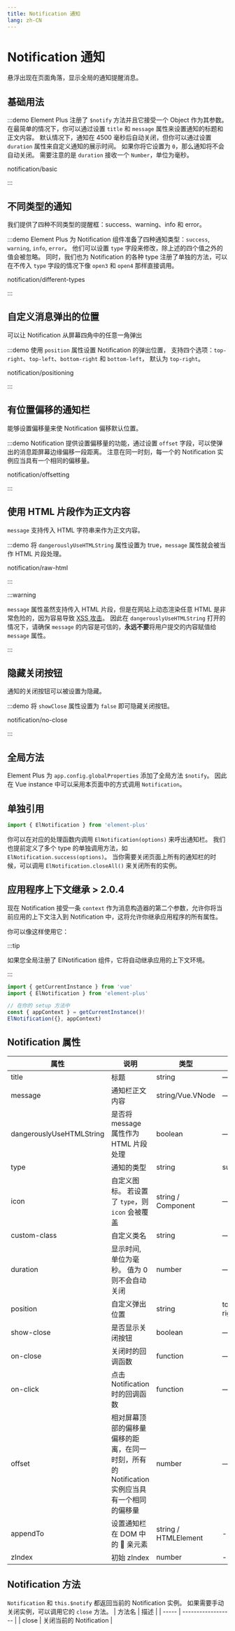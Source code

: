 ```yaml
---
title: Notification 通知
lang: zh-CN
---
```


# Notification 通知

悬浮出现在页面角落，显示全局的通知提醒消息。

## 基础用法

:::demo Element Plus 注册了 `$notify` 方法并且它接受一个 Object 作为其参数。 在最简单的情况下，你可以通过设置 `title` 和 `message` 属性来设置通知的标题和正文内容。 默认情况下，通知在 4500 毫秒后自动关闭，但你可以通过设置 `duration` 属性来自定义通知的展示时间。 如果你将它设置为 `0`，那么通知将不会自动关闭。 需要注意的是 `duration` 接收一个 `Number`，单位为毫秒。

notification/basic

:::

## 不同类型的通知

我们提供了四种不同类型的提醒框：success、warning、info 和 error。

:::demo Element Plus 为 Notification 组件准备了四种通知类型：`success`, `warning`, `info`, `error`。 他们可以设置 `type` 字段来修改，除上述的四个值之外的值会被忽略。 同时，我们也为 Notification 的各种 type 注册了单独的方法，可以在不传入 `type` 字段的情况下像 `open3` 和 `open4` 那样直接调用。

notification/different-types

:::

## 自定义消息弹出的位置

可以让 Notification 从屏幕四角中的任意一角弹出

:::demo 使用 `position` 属性设置 Notification 的弹出位置， 支持四个选项：`top-right`、`top-left`、`bottom-right` 和 `bottom-left`， 默认为 `top-right`。

notification/positioning

:::

## 有位置偏移的通知栏

能够设置偏移量来使 Notification 偏移默认位置。

:::demo Notification 提供设置偏移量的功能，通过设置 `offset` 字段，可以使弹出的消息距屏幕边缘偏移一段距离。 注意在同一时刻，每一个的 Notification 实例应当具有一个相同的偏移量。

notification/offsetting

:::

## 使用 HTML 片段作为正文内容

`message` 支持传入 HTML 字符串来作为正文内容。

:::demo 将 `dangerouslyUseHTMLString` 属性设置为 true，`message` 属性就会被当作 HTML 片段处理。

notification/raw-html

:::

:::warning

`message` 属性虽然支持传入 HTML 片段，但是在网站上动态渲染任意 HTML 是非常危险的，因为容易导致 [XSS 攻击](https://en.wikipedia.org/wiki/Cross-site_scripting)。 因此在 `dangerouslyUseHTMLString` 打开的情况下，请确保 `message` 的内容是可信的，**永远不要**将用户提交的内容赋值给 `message` 属性。

:::

## 隐藏关闭按钮

通知的关闭按钮可以被设置为隐藏。

:::demo 将 `showClose` 属性设置为 `false` 即可隐藏关闭按钮。

notification/no-close

:::

## 全局方法

Element Plus 为 `app.config.globalProperties` 添加了全局方法 `$notify`。 因此在 Vue instance 中可以采用本页面中的方式调用 `Notification`。

## 单独引用

```javascript
import { ElNotification } from 'element-plus'
```

你可以在对应的处理函数内调用 `ElNotification(options)` 来呼出通知栏。 我们也提前定义了多个 type 的单独调用方法，如 `ElNotification.success(options)`。 当你需要关闭页面上所有的通知栏的时候，可以调用 `ElNotification.closeAll()` 来关闭所有的实例。

## 应用程序上下文继承 <el-tag>> 2.0.4</el-tag>

现在 Notification 接受一条 `context` 作为消息构造器的第二个参数，允许你将当前应用的上下文注入到 Notification 中，这将允许你继承应用程序的所有属性。

你可以像这样使用它：

:::tip

如果您全局注册了 ElNotification 组件，它将自动继承应用的上下文环境。

:::

```ts
import { getCurrentInstance } from 'vue'
import { ElNotification } from 'element-plus'

// 在你的 setup 方法中
const { appContext } = getCurrentInstance()!
ElNotification({}, appContext)
```

## Notification 属性

| 属性                     | 说明                                                                                          | 类型                 | 可选值                                      | 默认值        |
| ------------------------ | --------------------------------------------------------------------------------------------- | -------------------- | ------------------------------------------- | ------------- |
| title                    | 标题                                                                                          | string               | —                                           | —             |
| message                  | 通知栏正文内容                                                                                | string/Vue.VNode     | —                                           | —             |
| dangerouslyUseHTMLString | 是否将 message 属性作为 HTML 片段处理                                                         | boolean              | —                                           | false         |
| type                     | 通知的类型                                                                                    | string               | success/warning/info/error                  | —             |
| icon                     | 自定义图标。 若设置了 `type`，则 `icon` 会被覆盖                                              | string / Component   | —                                           | —             |
| custom-class             | 自定义类名                                                                                    | string               | —                                           | —             |
| duration                 | 显示时间, 单位为毫秒。 值为 0 则不会自动关闭                                                  | number               | —                                           | 4500          |
| position                 | 自定义弹出位置                                                                                | string               | top-right/top-left/bottom-right/bottom-left | top-right     |
| show-close               | 是否显示关闭按钮                                                                              | boolean              | —                                           | true          |
| on-close                 | 关闭时的回调函数                                                                              | function             | —                                           | —             |
| on-click                 | 点击 Notification 时的回调函数                                                                | function             | —                                           | —             |
| offset                   | 相对屏幕顶部的偏移量 偏移的距离，在同一时刻，所有的 Notification 实例应当具有一个相同的偏移量 | number               | —                                           | 0             |
| appendTo                 | 设置通知栏在 DOM 中的  亲元素                                                                 | string / HTMLElement | -                                           | document.body |
| zIndex                   | 初始 zIndex                                                                                   | number               | -                                           | 0             |

## Notification 方法

`Notification` 和 `this.$notify` 都返回当前的 Notification 实例。 如果需要手动关闭实例，可以调用它的 `close` 方法。
| 方法名 | 描述 |
| ----- | ------------------ |
| close | 关闭当前的 Notification |
